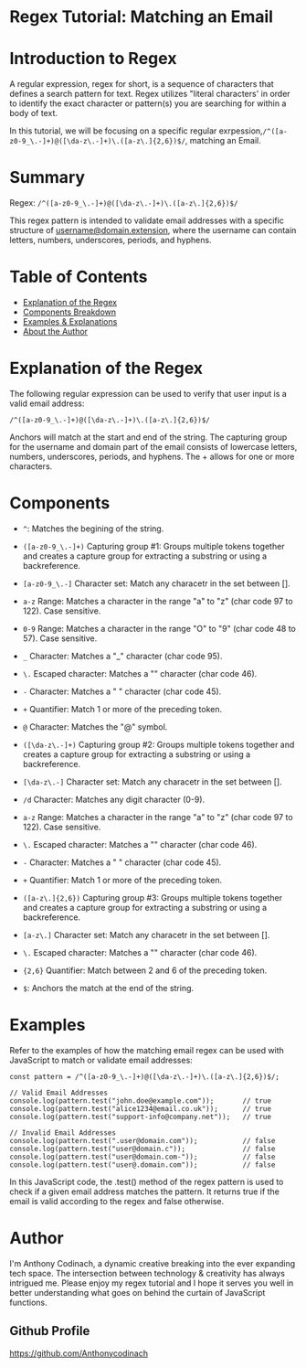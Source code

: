 # Regex Tutorial: Matching an Email

# Introduction to Regex

A regular expression, regex for short, is a sequence of characters that defines a search pattern for text. Regex utilizes "literal characters' in order to identify the exact character or pattern(s) you are searching for within a body of text.

In this tutorial, we will be focusing on a specific regular exrpession,`/^([a-z0-9_\.-]+)@([\da-z\.-]+)\.([a-z\.]{2,6})$/`, matching an Email.

# Summary

Regex: `/^([a-z0-9_\.-]+)@([\da-z\.-]+)\.([a-z\.]{2,6})$/`

This regex pattern is intended to validate email addresses with a specific structure of username@domain.extension, where the username can contain letters, numbers, underscores, periods, and hyphens.

# Table of Contents

- [Explanation of the Regex](#explanation-of-the-regex)
- [Components Breakdown](#components)
- [Examples & Explanations](#examples)
- [About the Author](#author)

# Explanation of the Regex

The following regular expression can be used to verify that user input is a valid email address:

`/^([a-z0-9_\.-]+)@([\da-z\.-]+)\.([a-z\.]{2,6})$/`

Anchors will match at the start and end of the string. The capturing group for the username and domain part of the email consists of lowercase letters, numbers, underscores, periods, and hyphens. The + allows for one or more characters.

# Components

* `^`: Matches the begining of the string.

* `([a-z0-9_\.-]+)` Capturing group #1: Groups multiple tokens together and creates a capture group for extracting a substring or using a backreference.

* `[a-z0-9_\.-]` Character set: Match any characetr in the set between [].

* `a-z` Range: Matches a character in the range "a" to "z" (char code 97 to 122). Case sensitive.

* `0-9` Range: Matches a character in the range "O" to "9" (char code 48 to 57). Case sensitive.

* `_` Character: Matches a "_" character (char code 95).

* `\.` Escaped character: Matches a "" character (char code 46).

* `-` Character: Matches a " " character (char code 45).

* `+` Quantifier: Match 1 or more of the preceding token.

* `@` Character: Matches the "@" symbol.

* `([\da-z\.-]+)` Capturing group #2: Groups multiple tokens together and creates a capture group for extracting a substring or using a backreference.

* `[\da-z\.-]` Character set: Match any characetr in the set between [].

* `/d` Character: Matches any digit character (0-9).

* `a-z` Range: Matches a character in the range "a" to "z" (char code 97 to 122). Case sensitive.

* `\.` Escaped character: Matches a "" character (char code 46).

* `-` Character: Matches a " " character (char code 45).

* `+` Quantifier: Match 1 or more of the preceding token.

* `([a-z\.]{2,6})` Capturing group #3: Groups multiple tokens together and creates a capture group for extracting a substring or using a backreference.

* `[a-z\.]` Character set: Match any characetr in the set between [].

* `\.` Escaped character: Matches a "" character (char code 46).

* `{2,6}` Quantifier: Match between 2 and 6 of the preceding token.

* `$`: Anchors the match at the end of the string.

# Examples

Refer to the examples of how the matching email regex can be used with JavaScript to match or validate email addresses:

`const pattern = /^([a-z0-9_\.-]+)@([\da-z\.-]+)\.([a-z\.]{2,6})$/;`

`// Valid Email Addresses`
`console.log(pattern.test("john.doe@example.com"));       // true`
`console.log(pattern.test("alice1234@email.co.uk"));      // true`
`console.log(pattern.test("support-info@company.net"));   // true`

`// Invalid Email Addresses`
`console.log(pattern.test(".user@domain.com"));           // false`
`console.log(pattern.test("user@domain.c"));              // false`
`console.log(pattern.test("user@domain.com-"));           // false`
`console.log(pattern.test("user@.domain.com"));           // false`

In this JavaScript code, the .test() method of the regex pattern is used to check if a given email address matches the pattern. It returns true if the email is valid according to the regex and false otherwise. 

# Author

I'm Anthony Codinach, a dynamic creative breaking into the ever expanding tech space. The intersection between technology & creativity has always intrigued me. Please enjoy my regex tutorial and I hope it serves you well in better understanding what goes on behind the curtain of JavaScript functions.

## Github Profile
https://github.com/Anthonycodinach

